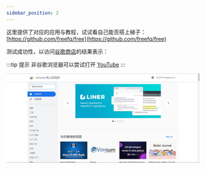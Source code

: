 ```yaml
---
sidebar_position: 2
---
```


这里提供了对应的应用与教程，试试看自己能否搭上梯子：[https://github.com/freefq/free](https://github.com/freefq/free)

测试成功性，以访问[谷歌商店](https://chrome.google.com/webstore?utm_source=chrome-ntp-icon)的结果表示：

:::tip 提示
非谷歌浏览器可以尝试打开 [YouTube](https://youtube.com)
:::


![](./images/1.png)
